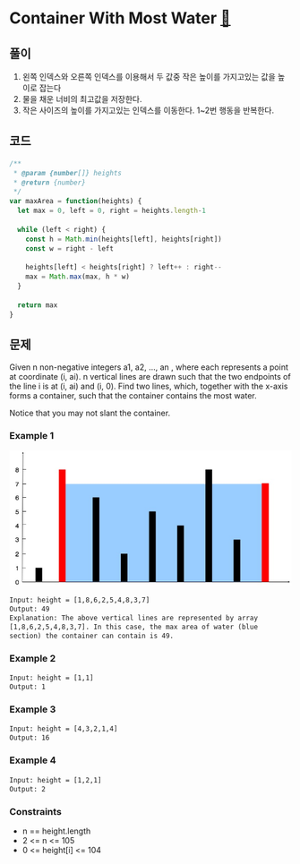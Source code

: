 # Container With Most Water [🔗](https://leetcode.com/problems/container-with-most-water/)

## 풀이

1. 왼쪽 인덱스와 오른쪽 인덱스를 이용해서 두 값중 작은 높이를 가지고있는 값을 높이로 잡는다
2. 물을 채운 너비의 최고값을 저장한다.
3. 작은 사이즈의 높이를 가지고있는 인덱스를 이동한다. 1~2번 행동을 반복한다.

## 코드

```javascript
/**
 * @param {number[]} heights
 * @return {number}
 */
var maxArea = function(heights) {
  let max = 0, left = 0, right = heights.length-1

  while (left < right) {
    const h = Math.min(heights[left], heights[right])
    const w = right - left

    heights[left] < heights[right] ? left++ : right--
    max = Math.max(max, h * w)
  }

  return max
}
```

## 문제

Given n non-negative integers a1, a2, ..., an , where each represents a point at coordinate (i, ai). n vertical lines are drawn such that the two endpoints of the line i is at (i, ai) and (i, 0). Find two lines, which, together with the x-axis forms a container, such that the container contains the most water.

Notice that you may not slant the container.

### Example 1

![problem](/assets/container-with-most-water.jpg)

```
Input: height = [1,8,6,2,5,4,8,3,7]
Output: 49
Explanation: The above vertical lines are represented by array [1,8,6,2,5,4,8,3,7]. In this case, the max area of water (blue section) the container can contain is 49.
```

### Example 2

```
Input: height = [1,1]
Output: 1
```

### Example 3

```
Input: height = [4,3,2,1,4]
Output: 16
```

### Example 4

```
Input: height = [1,2,1]
Output: 2
```

### Constraints

- n == height.length
- 2 <= n <= 105
- 0 <= height[i] <= 104
